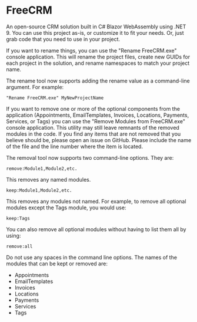 # FreeCRM 

An open-source CRM solution built in C# Blazor WebAssembly using .NET 9. You can use this project as-is,
or customize it to fit your needs. Or, just grab code that you need to use in your project.

If you want to rename things, you can use the "Rename FreeCRM.exe" console application.
This will rename the project files, create new GUIDs for each project in the solution,
and rename namespaces to match your project name.

The rename tool now supports adding the rename value as a command-line argument. For example:

`"Rename FreeCRM.exe" MyNewProjectName`

If you want to remove one or more of the optional components from the application
(Appointments, EmailTemplates, Invoices, Locations, Payments, Services, or Tags)
you can use the "Remove Modules from FreeCRM.exe" console application.
This utility may still leave remnants of the removed modules in the code.
If you find any items that are not removed that you believe should be,
please open an issue on GitHub. Please include the name of the file and the line number
where the item is located.

The removal tool now supports two command-line options. They are:

`remove:Module1,Module2,etc.`

This removes any named modules.

`keep:Module1,Module2,etc.`

This removes any modules not named. For example, to remove all optional modules except
the Tags module, you would use:

`keep:Tags`

You can also remove all optional modules without having to list them all by using:

`remove:all`

Do not use any spaces in the command line options. The names of the modules that can be
kept or removed are:

- Appointments
- EmailTemplates
- Invoices
- Locations
- Payments
- Services
- Tags